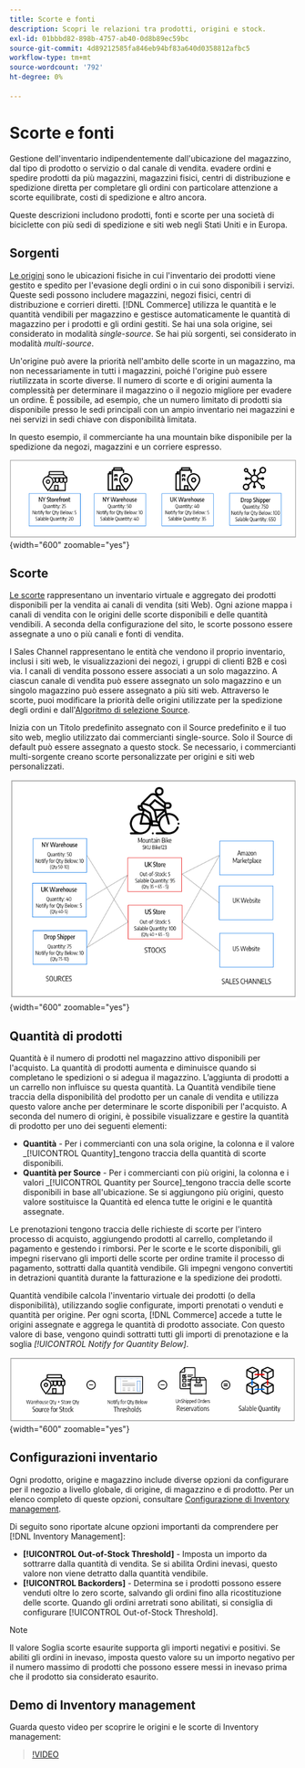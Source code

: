 ```yaml
---
title: Scorte e fonti
description: Scopri le relazioni tra prodotti, origini e stock.
exl-id: 01bbbd82-898b-4757-ab40-0d8b89ec59bc
source-git-commit: 4d89212585fa846eb94bf83a640d0358812afbc5
workflow-type: tm+mt
source-wordcount: '792'
ht-degree: 0%

---
```


# Scorte e fonti

Gestione dell&#39;inventario indipendentemente dall&#39;ubicazione del magazzino, dal tipo di prodotto o servizio o dal canale di vendita. evadere ordini e spedire prodotti da più magazzini, magazzini fisici, centri di distribuzione e spedizione diretta per completare gli ordini con particolare attenzione a scorte equilibrate, costi di spedizione e altro ancora.

Queste descrizioni includono prodotti, fonti e scorte per una società di biciclette con più sedi di spedizione e siti web negli Stati Uniti e in Europa.

## Sorgenti

[Le origini](sources-manage.md) sono le ubicazioni fisiche in cui l&#39;inventario dei prodotti viene gestito e spedito per l&#39;evasione degli ordini o in cui sono disponibili i servizi. Queste sedi possono includere magazzini, negozi fisici, centri di distribuzione e corrieri diretti. [!DNL Commerce] utilizza le quantità e le quantità vendibili per magazzino e gestisce automaticamente le quantità di magazzino per i prodotti e gli ordini gestiti. Se hai una sola origine, sei considerato in modalità _single-source_. Se hai più sorgenti, sei considerato in modalità _multi-source_.

Un&#39;origine può avere la priorità nell&#39;ambito delle scorte in un magazzino, ma non necessariamente in tutti i magazzini, poiché l&#39;origine può essere riutilizzata in scorte diverse. Il numero di scorte e di origini aumenta la complessità per determinare il magazzino o il negozio migliore per evadere un ordine. È possibile, ad esempio, che un numero limitato di prodotti sia disponibile presso le sedi principali con un ampio inventario nei magazzini e nei servizi in sedi chiave con disponibilità limitata.

In questo esempio, il commerciante ha una mountain bike disponibile per la spedizione da negozi, magazzini e un corriere espresso.

![Esempio di diagramma delle origini](assets/diagram-sources.png){width="600" zoomable="yes"}

## Scorte

[Le scorte](stocks-manage.md) rappresentano un inventario virtuale e aggregato dei prodotti disponibili per la vendita ai canali di vendita (siti Web). Ogni azione mappa i canali di vendita con le origini delle scorte disponibili e delle quantità vendibili. A seconda della configurazione del sito, le scorte possono essere assegnate a uno o più canali e fonti di vendita.

I Sales Channel rappresentano le entità che vendono il proprio inventario, inclusi i siti web, le visualizzazioni dei negozi, i gruppi di clienti B2B e così via. I canali di vendita possono essere associati a un solo magazzino. A ciascun canale di vendita può essere assegnato un solo magazzino e un singolo magazzino può essere assegnato a più siti web. Attraverso le scorte, puoi modificare la priorità delle origini utilizzate per la spedizione degli ordini e dall&#39;[Algoritmo di selezione Source](selection-reservations.md).

Inizia con un Titolo predefinito assegnato con il Source predefinito e il tuo sito web, meglio utilizzato dai commercianti single-source. Solo il Source di default può essere assegnato a questo stock. Se necessario, i commercianti multi-sorgente creano scorte personalizzate per origini e siti web personalizzati.

![Diagramma ad esempio scorte per uno store](assets/diagram-stock.png){width="600" zoomable="yes"}

## Quantità di prodotti

Quantità è il numero di prodotti nel magazzino attivo disponibili per l&#39;acquisto. La quantità di prodotti aumenta e diminuisce quando si completano le spedizioni o si adegua il magazzino. L’aggiunta di prodotti a un carrello non influisce su questa quantità. La Quantità vendibile tiene traccia della disponibilità del prodotto per un canale di vendita e utilizza questo valore anche per determinare le scorte disponibili per l&#39;acquisto. A seconda del numero di origini, è possibile visualizzare e gestire la quantità di prodotto per uno dei seguenti elementi:

- **Quantità** - Per i commercianti con una sola origine, la colonna e il valore _[!UICONTROL Quantity]_tengono traccia della quantità di scorte disponibili.
- **Quantità per Source** - Per i commercianti con più origini, la colonna e i valori _[!UICONTROL Quantity per Source]_tengono traccia delle scorte disponibili in base all&#39;ubicazione. Se si aggiungono più origini, questo valore sostituisce la Quantità ed elenca tutte le origini e le quantità assegnate.

Le prenotazioni tengono traccia delle richieste di scorte per l&#39;intero processo di acquisto, aggiungendo prodotti al carrello, completando il pagamento e gestendo i rimborsi. Per le scorte e le scorte disponibili, gli impegni riservano gli importi delle scorte per ordine tramite il processo di pagamento, sottratti dalla quantità vendibile. Gli impegni vengono convertiti in detrazioni quantità durante la fatturazione e la spedizione dei prodotti.

Quantità vendibile calcola l&#39;inventario virtuale dei prodotti (o della disponibilità), utilizzando soglie configurate, importi prenotati o venduti e quantità per origine. Per ogni scorta, [!DNL Commerce] accede a tutte le origini assegnate e aggrega le quantità di prodotto associate. Con questo valore di base, vengono quindi sottratti tutti gli importi di prenotazione e la soglia _[!UICONTROL Notify for Quantity Below]_.

![Calcolo della quantità vendibile per un magazzino](assets/diagram-salable-quantity.png){width="600" zoomable="yes"}

## Configurazioni inventario

Ogni prodotto, origine e magazzino include diverse opzioni da configurare per il negozio a livello globale, di origine, di magazzino e di prodotto. Per un elenco completo di queste opzioni, consultare [Configurazione di Inventory management](configuration.md).

Di seguito sono riportate alcune opzioni importanti da comprendere per [!DNL Inventory Management]:

- **[!UICONTROL Out-of-Stock Threshold]** - Imposta un importo da sottrarre dalla quantità di vendita. Se si abilita Ordini inevasi, questo valore non viene detratto dalla quantità vendibile.
- **[!UICONTROL Backorders]** - Determina se i prodotti possono essere venduti oltre lo zero scorte, salvando gli ordini fino alla ricostituzione delle scorte. Quando gli ordini arretrati sono abilitati, si consiglia di configurare [!UICONTROL Out-of-Stock Threshold].

>[!NOTE]
>
>Il valore Soglia scorte esaurite supporta gli importi negativi e positivi. Se abiliti gli ordini in inevaso, imposta questo valore su un importo negativo per il numero massimo di prodotti che possono essere messi in inevaso prima che il prodotto sia considerato esaurito.

## Demo di Inventory management

Guarda questo video per scoprire le origini e le scorte di Inventory management:

>[!VIDEO](https://video.tv.adobe.com/v/343748?quality=12)
